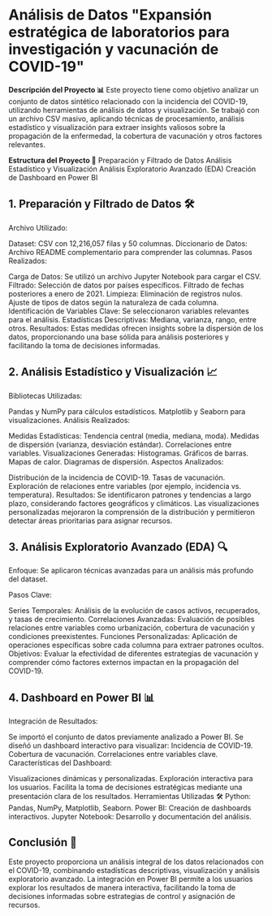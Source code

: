 # **Análisis de Datos "Expansión estratégica de laboratorios para investigación y vacunación de COVID-19"**

**Descripción del Proyecto 📊**
Este proyecto tiene como objetivo analizar un conjunto de datos sintético relacionado con la incidencia del COVID-19, utilizando herramientas de análisis de datos y visualización. Se trabajó con un archivo CSV masivo, aplicando técnicas de procesamiento, análisis estadístico y visualización para extraer insights valiosos sobre la propagación de la enfermedad, la cobertura de vacunación y otros factores relevantes.

**Estructura del Proyecto 📂**
Preparación y Filtrado de Datos
Análisis Estadístico y Visualización
Análisis Exploratorio Avanzado (EDA)
Creación de Dashboard en Power BI

## **1. Preparación y Filtrado de Datos 🛠️**
Archivo Utilizado:

Dataset: CSV con 12,216,057 filas y 50 columnas.
Diccionario de Datos: Archivo README complementario para comprender las columnas.
Pasos Realizados:

Carga de Datos: Se utilizó un archivo Jupyter Notebook para cargar el CSV.
Filtrado:
Selección de datos por países específicos.
Filtrado de fechas posteriores a enero de 2021.
Limpieza:
Eliminación de registros nulos.
Ajuste de tipos de datos según la naturaleza de cada columna.
Identificación de Variables Clave:
Se seleccionaron variables relevantes para el análisis.
Estadísticas Descriptivas:
Mediana, varianza, rango, entre otros.
Resultados:
Estas medidas ofrecen insights sobre la dispersión de los datos, proporcionando una base sólida para análisis posteriores y facilitando la toma de decisiones informadas.

## **2. Análisis Estadístico y Visualización 📈**
Bibliotecas Utilizadas:

Pandas y NumPy para cálculos estadísticos.
Matplotlib y Seaborn para visualizaciones.
Análisis Realizados:

Medidas Estadísticas:
Tendencia central (media, mediana, moda).
Medidas de dispersión (varianza, desviación estándar).
Correlaciones entre variables.
Visualizaciones Generadas:
Histogramas.
Gráficos de barras.
Mapas de calor.
Diagramas de dispersión.
Aspectos Analizados:

Distribución de la incidencia de COVID-19.
Tasas de vacunación.
Exploración de relaciones entre variables (por ejemplo, incidencia vs. temperatura).
Resultados:
Se identificaron patrones y tendencias a largo plazo, considerando factores geográficos y climáticos. Las visualizaciones personalizadas mejoraron la comprensión de la distribución y permitieron detectar áreas prioritarias para asignar recursos.

## **3. Análisis Exploratorio Avanzado (EDA) 🔍**
Enfoque:
Se aplicaron técnicas avanzadas para un análisis más profundo del dataset.

Pasos Clave:

Series Temporales:
Análisis de la evolución de casos activos, recuperados, y tasas de crecimiento.
Correlaciones Avanzadas:
Evaluación de posibles relaciones entre variables como urbanización, cobertura de vacunación y condiciones preexistentes.
Funciones Personalizadas:
Aplicación de operaciones específicas sobre cada columna para extraer patrones ocultos.
Objetivos:
Evaluar la efectividad de diferentes estrategias de vacunación y comprender cómo factores externos impactan en la propagación del COVID-19.

## **4. Dashboard en Power BI 📊**
Integración de Resultados:

Se importó el conjunto de datos previamente analizado a Power BI.
Se diseñó un dashboard interactivo para visualizar:
Incidencia de COVID-19.
Cobertura de vacunación.
Correlaciones entre variables clave.
Características del Dashboard:

Visualizaciones dinámicas y personalizadas.
Exploración interactiva para los usuarios.
Facilita la toma de decisiones estratégicas mediante una presentación clara de los resultados.
Herramientas Utilizadas 🛠️
Python: Pandas, NumPy, Matplotlib, Seaborn.
Power BI: Creación de dashboards interactivos.
Jupyter Notebook: Desarrollo y documentación del análisis.

## **Conclusión 🎯**
Este proyecto proporciona un análisis integral de los datos relacionados con el COVID-19, combinando estadísticas descriptivas, visualización y análisis exploratorio avanzado. La integración en Power BI permite a los usuarios explorar los resultados de manera interactiva, facilitando la toma de decisiones informadas sobre estrategias de control y asignación de recursos.
